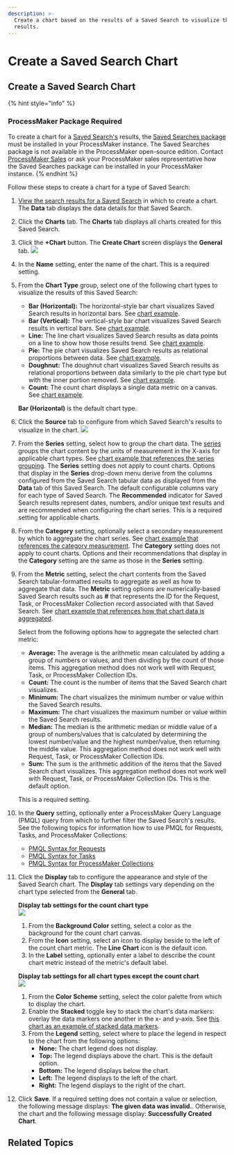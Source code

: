 ```yaml
---
description: >-
  Create a chart based on the results of a Saved Search to visualize those
  results.
---
```


# Create a Saved Search Chart

## Create a Saved Search Chart

{% hint style="info" %}
### ProcessMaker Package Required

To create a chart for a [Saved Search's](../what-is-a-saved-search.md) results, the [Saved Searches package](../../../package-development-distribution/package-a-connector/saved-searches-package.md) must be installed in your ProcessMaker instance. The Saved Searches package is not available in the ProcessMaker open-source edition. Contact [ProcessMaker Sales](mailto:sales@processmaker.com) or ask your ProcessMaker sales representative how the Saved Searches package can be installed in your ProcessMaker instance.
{% endhint %}

Follow these steps to create a chart for a type of Saved Search:

1. [View the search results for a Saved Search](../view-saved-searches-that-are-shared-with-you/view-search-results-for-a-saved-search.md) in which to create a chart. The **Data** tab displays the data details for that Saved Search.
2. Click the **Charts** tab. The **Charts** tab displays all charts created for this Saved Search.
3. Click the **+Chart** button. The **Create Chart** screen displays the **General** tab. ![](../../../.gitbook/assets/general-tab-create-chart-screen-saved-searches-package.png) 
4. In the **Name** setting, enter the name of the chart. This is a required setting.
5. From the **Chart Type** group, select one of the following chart types to visualize the results of this Saved Search:

   * **Bar \(Horizontal\):** The horizontal-style bar chart visualizes Saved Search results in horizontal bars. See [chart example](overview-of-saved-search-charts.md#bar-chart-horizontal).
   * **Bar \(Vertical\):** The vertical-style bar chart visualizes Saved Search results in vertical bars. See [chart example](overview-of-saved-search-charts.md#bar-chart-vertical).
   * **Line:** The line chart visualizes Saved Search results as data points on a line to show how those results trend. See [chart example](overview-of-saved-search-charts.md#line-chart).
   * **Pie:** The pie chart visualizes Saved Search results as relational proportions between data. See [chart example](overview-of-saved-search-charts.md#pie-chart).
   * **Doughnut:** The doughnut chart visualizes Saved Search results as relational proportions between data similarly to the pie chart type but with the inner portion removed. See [chart example](overview-of-saved-search-charts.md#doughnut-chart).
   * **Count:** The count chart displays a single data metric on a canvas. See [chart example](overview-of-saved-search-charts.md#count).

   **Bar \(Horizontal\)** is the default chart type.

6. Click the **Source** tab to configure from which Saved Search's results to visualize in the chart. ![](../../../.gitbook/assets/source-tab-create-chart-screen-saved-searches-package.png) 
7. From the **Series** setting, select how to group the chart data. The [series](overview-of-saved-search-charts.md#series) groups the chart content by the units of measurement in the X-axis for applicable chart types. See [chart example that references the series grouping](overview-of-saved-search-charts.md#example-chart). The **Series** setting does not apply to count charts. Options that display in the **Series** drop-down menu derive from the columns configured from the Saved Search tabular data as displayed from the **Data** tab of this Saved Search. The default configurable columns vary for each type of Saved Search. The **Recommended** indicator for Saved Search results represent dates, numbers, and/or unique text results and are recommended when configuring the chart series. This is a required setting for applicable charts.
8. From the **Category** setting, optionally select a secondary measurement by which to aggregate the chart series. See [chart example that references the category measurement](overview-of-saved-search-charts.md#example-chart). The **Category** setting does not apply to count charts. Options and their recommendations that display in the **Category** setting are the same as those in the **Series** setting.
9. From the **Metric** setting, select the chart contents from the Saved Search tabular-formatted results to aggregate as well as how to aggregate that data. The **Metric** setting options are numerically-based Saved Search results such as **\#** that represents the ID for the Request, Task, or ProcessMaker Collection record associated with that Saved Search. See [chart example that references how that chart data is aggregated](overview-of-saved-search-charts.md#example-chart).

   Select from the following options how to aggregate the selected chart metric:

   * **Average:** The average is the arithmetic mean calculated by adding a group of numbers or values, and then dividing by the count of those items. This aggregation method does not work well with Request, Task, or ProcessMaker Collection IDs.
   * **Count:** The count is the number of items that the Saved Search chart visualizes.
   * **Minimum:** The chart visualizes the minimum number or value within the Saved Search results.
   * **Maximum:** The chart visualizes the maximum number or value within the Saved Search results.
   * **Median:** The median is the arithmetic median or middle value of a group of numbers/values that is calculated by determining the lowest number/value and the highest number/value, then returning the middle value. This aggregation method does not work well with Request, Task, or ProcessMaker Collection IDs.
   * **Sum:** The sum is the arithmetic addition of the items that the Saved Search chart visualizes. This aggregation method does not work well with Request, Task, or ProcessMaker Collection IDs. This is the default option.

   This is a required setting.

10. In the **Query** setting, optionally enter a ProcessMaker Query Language \(PMQL\) query from which to further filter the Saved Search's results. See the following topics for information how to use PMQL for Requests, Tasks, and ProcessMaker Collections:
    * [PMQL Syntax for Requests](../../search-processmaker-data-using-pmql.md#pmql-syntax-for-requests)
    * [PMQL Syntax for Tasks](../../search-processmaker-data-using-pmql.md#pmql-syntax-for-tasks)
    * [PMQL Syntax for ProcessMaker Collections](../../search-processmaker-data-using-pmql.md#pmql-syntax-for-processmaker-collections)
11. Click the **Display** tab to configure the appearance and style of the Saved Search chart. The **Display** tab settings vary depending on the chart type selected from the **General** tab.

    **Display tab settings for the count chart type**  
    ![](../../../.gitbook/assets/display-tab-count-create-chart-screen-saved-searches-package.png) 

    1. From the **Background Color** setting, select a color as the background for the count chart canvas.
    2. From the **Icon** setting, select an icon to display beside to the left of the count chart metric. The **Line Chart** icon is the default icon.
    3. In the **Label** setting, optionally enter a label to describe the count chart metric instead of the metric's default label.

    **Display tab settings for all chart types except the count chart**  
    ![](../../../.gitbook/assets/display-tab-create-chart-screen-saved-searches-package.png) 

    1. From the **Color Scheme** setting, select the color palette from which to display the chart.
    2. Enable the **Stacked** toggle key to stack the chart's data markers: overlay the data markers one another in the x- and y-axis. See [this chart as an example of stacked data markers](overview-of-saved-search-charts.md#bar-chart-vertical).
    3. From the **Legend** setting, select where to place the legend in respect to the chart from the following options:
       * **None:** The chart legend does not display.
       * **Top:** The legend displays above the chart. This is the default option.
       * **Bottom:** The legend displays below the chart.
       * **Left:** The legend displays to the left of the chart.
       * **Right:** The legend displays to the right of the chart.

12. Click **Save**. If a required setting does not contain a value or selection, the following message displays: **The given data was invalid.**. Otherwise, the chart and the following message display: **Successfully Created Chart**.

## Related Topics



